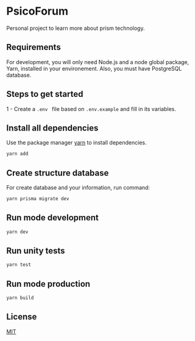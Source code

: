 # PsicoForum

Personal project to learn more about prism technology.

## Requirements

For development, you will only need Node.js and a node global package, Yarn, installed in your environement. Also, you must have PostgreSQL database.

## Steps to get started

1 - Create a ```.env ```  file based on ```.env.example``` and fill in its variables.

## Install all dependencies

Use the package manager [yarn](https://yarnpkg.com/) to install dependencies.

```bash
yarn add
```

## Create structure database

For create database and your information, run command:

```bash
yarn prisma migrate dev
```

## Run mode development

```bash
yarn dev
```

## Run unity tests

```bash
yarn test
```

## Run mode production

```bash
yarn build
```

## License
[MIT](https://choosealicense.com/licenses/mit/)
